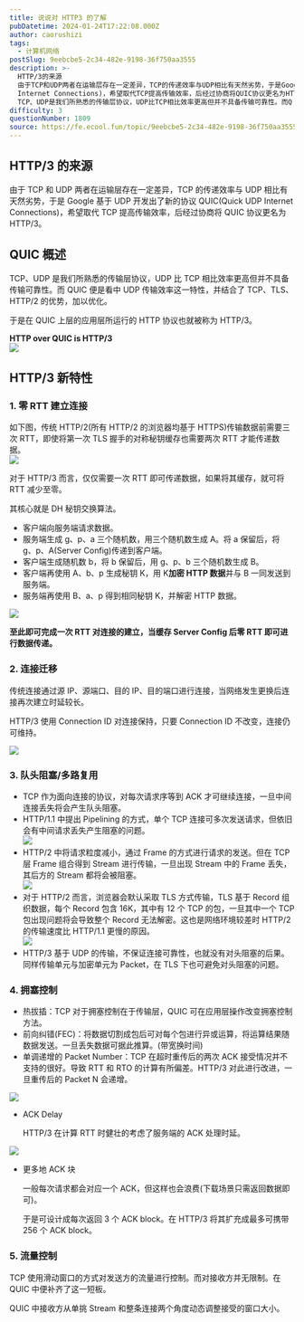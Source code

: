 ```yaml
---
title: 说说对 HTTP3 的了解
pubDatetime: 2024-01-24T17:22:08.000Z
author: caorushizi
tags:
  - 计算机网络
postSlug: 9eebcbe5-2c34-482e-9198-36f750aa3555
description: >-
  HTTP/3的来源
  由于TCP和UDP两者在运输层存在一定差异，TCP的传递效率与UDP相比有天然劣势，于是Google基于UDP开发出了新的协议QUIC(Quick UDP
  Internet Connections)，希望取代TCP提高传输效率，后经过协商将QUIC协议更名为HTTP/3。 QUIC概述
  TCP、UDP是我们所熟悉的传输层协议，UDP比TCP相比效率更高但并不具备传输可靠性。而Q
difficulty: 3
questionNumber: 1809
source: https://fe.ecool.fun/topic/9eebcbe5-2c34-482e-9198-36f750aa3555
---
```


## HTTP/3 的来源

由于 TCP 和 UDP 两者在运输层存在一定差异，TCP 的传递效率与 UDP 相比有天然劣势，于是 Google 基于 UDP 开发出了新的协议 QUIC(Quick UDP Internet Connections)，希望取代 TCP 提高传输效率，后经过协商将 QUIC 协议更名为 HTTP/3。

## QUIC 概述

TCP、UDP 是我们所熟悉的传输层协议，UDP 比 TCP 相比效率更高但并不具备传输可靠性。而 QUIC 便是看中 UDP 传输效率这一特性，并结合了 TCP、TLS、HTTP/2 的优势，加以优化。

于是在 QUIC 上层的应用层所运行的 HTTP 协议也就被称为 HTTP/3。

**HTTP over QUIC is HTTP/3**  
![](https://static.ecool.fun//article/d397a74e-093c-4079-8102-e4364cf500b8.jpeg)

## HTTP/3 新特性

### 1. **零 RTT 建立连接**

如下图，传统 HTTP/2(所有 HTTP/2 的浏览器均基于 HTTPS)传输数据前需要三次 RTT，即使将第一次 TLS 握手的对称秘钥缓存也需要两次 RTT 才能传递数据。  
![](https://static.ecool.fun//article/47284cd9-afd5-4ef4-8dcd-6b7eca745aff.jpeg)

对于 HTTP/3 而言，仅仅需要一次 RTT 即可传递数据，如果将其缓存，就可将 RTT 减少至零。

其核心就是 DH 秘钥交换算法。

- 客户端向服务端请求数据。
- 服务端生成 g、p、a 三个随机数，用三个随机数生成 A。将 a 保留后，将 g、p、A(Server Config)传递到客户端。
- 客户端生成随机数 b，将 b 保留后，用 g、p、b 三个随机数生成 B。
- 客户端再使用 A、b、p 生成秘钥 K，用 K**加密 HTTP 数据**并与 B 一同发送到服务端。
- 服务端再使用 B、a、p 得到相同秘钥 K，并解密 HTTP 数据。

![](https://static.ecool.fun//article/1dbffd73-cfd3-495a-a95e-ce5bad3caaf0.jpeg)

**至此即可完成一次 RTT 对连接的建立，当缓存 Server Config 后零 RTT 即可进行数据传递。**

### 2. **连接迁移**

传统连接通过源 IP、源端口、目的 IP、目的端口进行连接，当网络发生更换后连接再次建立时延较长。

HTTP/3 使用 Connection ID 对连接保持，只要 Connection ID 不改变，连接仍可维持。

![](https://static.ecool.fun//article/1c518a36-cf99-4a0f-bb01-4e0333dfeca0.jpeg)

### 3. **队头阻塞/多路复用**

- TCP 作为面向连接的协议，对每次请求序等到 ACK 才可继续连接，一旦中间连接丢失将会产生队头阻塞。
- HTTP/1.1 中提出 Pipelining 的方式，单个 TCP 连接可多次发送请求，但依旧会有中间请求丢失产生阻塞的问题。  
  ![](https://static.ecool.fun//article/468654bf-b409-48b2-9366-38a3d74dab28.jpeg)
- HTTP/2 中将请求粒度减小，通过 Frame 的方式进行请求的发送。但在 TCP 层 Frame 组合得到 Stream 进行传输，一旦出现 Stream 中的 Frame 丢失，其后方的 Stream 都将会被阻塞。  
  ![](https://static.ecool.fun//article/dc9fd0e1-8c83-475a-be3e-f93af8f7a0a8.jpeg)
- 对于 HTTP/2 而言，浏览器会默认采取 TLS 方式传输，TLS 基于 Record 组织数据，每个 Record 包含 16K，其中有 12 个 TCP 的包，一旦其中一个 TCP 包出现问题将会导致整个 Record 无法解密。这也是网络环境较差时 HTTP/2 的传输速度比 HTTP/1.1 更慢的原因。  
  ![](https://static.ecool.fun//article/477f49a1-2ebf-4a82-aa35-a149e8d6719c.jpeg)
- HTTP/3 基于 UDP 的传输，不保证连接可靠性，也就没有对头阻塞的后果。同样传输单元与加密单元为 Packet，在 TLS 下也可避免对头阻塞的问题。

### 4. **拥塞控制**

- 热拔插：TCP 对于拥塞控制在于传输层，QUIC 可在应用层操作改变拥塞控制方法。
- 前向纠错(FEC)：将数据切割成包后可对每个包进行异或运算，将运算结果随数据发送。一旦丢失数据可据此推算。(带宽换时间)
- 单调递增的 Packet Number：TCP 在超时重传后的两次 ACK 接受情况并不支持的很好。导致 RTT 和 RTO 的计算有所偏差。HTTP/3 对此进行改进，一旦重传后的 Packet N 会递增。

![](https://static.ecool.fun//article/5ca47054-7a73-4538-ac6d-ade633ce0969.jpeg)

- ACK Delay

  HTTP/3 在计算 RTT 时健壮的考虑了服务端的 ACK 处理时延。

![](https://static.ecool.fun//article/77e62abe-4d0f-41cb-b08b-a68955279d15.jpeg)

- 更多地 ACK 块

  一般每次请求都会对应一个 ACK，但这样也会浪费(下载场景只需返回数据即可)。

  于是可设计成每次返回 3 个 ACK block。在 HTTP/3 将其扩充成最多可携带 256 个 ACK block。

### 5. **流量控制**

TCP 使用滑动窗口的方式对发送方的流量进行控制。而对接收方并无限制。在 QUIC 中便补齐了这一短板。

QUIC 中接收方从单挑 Stream 和整条连接两个角度动态调整接受的窗口大小。
